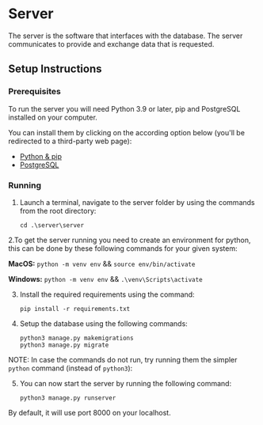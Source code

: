 # Server

The server is the software that interfaces with the database. The server communicates to provide and exchange data that is requested. 

## Setup Instructions

### Prerequisites 

To run the server you will need Python 3.9 or later, pip and PostgreSQL installed on your computer.

You can install them by clicking on the according option below (you'll be redirected to a third-party web page):
- [Python & pip](https://www.python.org/downloads/)
- [PostgreSQL](https://www.postgresql.org/download/)

### Running

1. Launch a terminal, navigate to the server folder by using the commands from the root directory: 

    `cd .\server\server`

2.To get the server running you need to create an environment for python, this can be done by these following commands for your given system:

**MacOS:**
    `python -m venv env` &&
    `source env/bin/activate`

**Windows:**
    `python -m venv env` &&
    `.\venv\Scripts\activate`

3. Install the required requirements using the command: 

    `pip install -r requirements.txt`

4. Setup the database using the following commands: 

    `python3 manage.py makemigrations`  
    `python3 manage.py migrate` 

NOTE: In case the commands do not run, try running them the simpler `python` command (instead of `python3`): 

5. You can now start the server by running the following command:

    `python3 manage.py runserver`

By default, it will use port 8000 on your localhost. 
